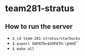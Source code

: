 # team281-stratus

## How to run the server
* `$ cd team-281-stratus/starbucks`
* `$ export GOPATH=$GOPATH:\`pwd\``
* `$ make all`
